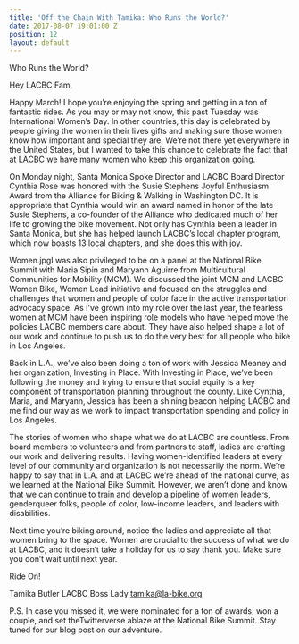 ```yaml
---
title: 'Off the Chain With Tamika: Who Runs the World?'
date: 2017-08-07 19:01:00 Z
position: 12
layout: default
---
```


Who Runs the World?

Hey LACBC Fam,

Happy March! I hope you’re enjoying the spring and getting in a ton of fantastic rides. As you may or may not know, this past Tuesday was International Women’s Day. In other countries, this day is celebrated by people giving the women in their lives gifts and making sure those women know how important and special they are. We’re not there yet everywhere in the United States, but I wanted to take this chance to celebrate the fact that at LACBC we have many women who keep this organization going.

On Monday night, Santa Monica Spoke Director and LACBC Board Director Cynthia Rose was honored with the Susie Stephens Joyful Enthusiasm Award from the Alliance for Biking & Walking in Washington DC. It is appropriate that Cynthia would win an award named in honor of the late Susie Stephens, a co-founder of the Alliance who dedicated much of her life to growing the bike movement. Not only has Cynthia been a leader in Santa Monica, but she has helped launch LACBC’s local chapter program, which now boasts 13 local chapters, and she does this with joy.

Women.jpgI was also privileged to be on a panel at the National Bike Summit with Maria Sipin and Maryann Aguirre from Multicultural Communities for Mobility (MCM). We discussed the joint MCM and LACBC Women Bike, Women Lead initiative and focused on the struggles and challenges that women and people of color face in the active transportation advocacy space. As I’ve grown into my role over the last year, the fearless women at MCM have been inspiring role models who have helped move the policies LACBC members care about. They have also helped shape a lot of our work and continue to push us to do the very best for all people who bike in Los Angeles.

Back in L.A., we’ve also been doing a ton of work with Jessica Meaney and her organization, Investing in Place. With Investing in Place, we’ve been following the money and trying to ensure that social equity is a key component of transportation planning throughout the county. Like Cynthia, Maria, and Maryann, Jessica has been a shining beacon helping LACBC and me find our way as we work to impact transportation spending and policy in Los Angeles.

The stories of women who shape what we do at LACBC are countless. From board members to volunteers and from partners to staff, ladies are crafting our work and delivering results. Having women-identified leaders at every level of our community and organization is not necessarily the norm. We’re happy to say that in L.A. and at LACBC we’re ahead of the national curve, as we learned at the National Bike Summit. However, we aren’t done and know that we can continue to train and develop a pipeline of women leaders, genderqueer folks, people of color, low-income leaders, and leaders with disabilities.

Next time you’re biking around, notice the ladies and appreciate all that women bring to the space. Women are crucial to the success of what we do at LACBC, and it doesn’t take a holiday for us to say thank you. Make sure you don’t wait until next year.

Ride On!


Tamika Butler
LACBC Boss Lady
tamika@la-bike.org

P.S. In case you missed it, we were nominated for a ton of awards, won a couple, and set theTwitterverse ablaze at the National Bike Summit. Stay tuned for our blog post on our adventure.

